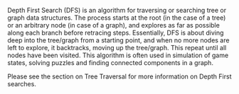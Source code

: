 Depth First Search (DFS) is an algorithm for traversing or searching tree or graph data structures. The process starts at the root (in the case of a tree) or an arbitrary node (in case of a graph), and explores as far as possible along each branch before retracing steps. Essentially, DFS is about diving deep into the tree/graph from a starting point, and when no more nodes are left to explore, it backtracks, moving up the tree/graph. This repeat until all nodes have been visited. This algorithm is often used in simulation of game states, solving puzzles and finding connected components in a graph.

Please see the section on Tree Traversal for more information on Depth First searches.